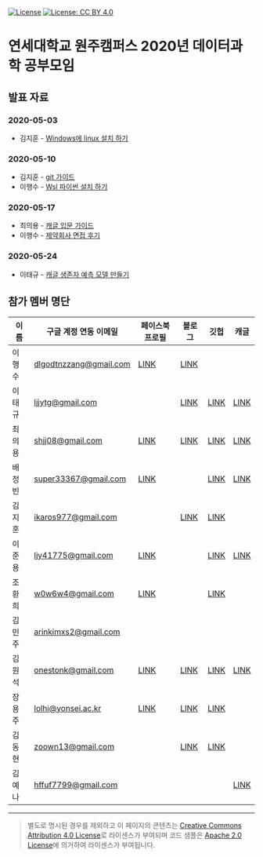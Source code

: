 [![License](https://img.shields.io/badge/License-Apache%202.0-blue.svg)](https://opensource.org/licenses/Apache-2.0)
[![License: CC BY 4.0](https://img.shields.io/badge/License-CC%20BY%204.0-lightgrey.svg)](https://creativecommons.org/licenses/by/4.0/)

# 연세대학교 원주캠퍼스 2020년 데이터과학 공부모임

## 발표 자료

### 2020-05-03
 - 김지훈 - [Windows에 linux 설치 하기](https://hoon427.tistory.com/103)
### 2020-05-10 
 - 김지훈 - [git 가이드](https://docs.google.com/presentation/d/1XC35m3EHPFy69sbpMPGr2VuzmI2P6LLT/edit#slide=id.p1)
 - 이행수 - [Wsl 파이썬 설치 하기](https://docs.google.com/presentation/d/1ifa13w6jajYzsl7YPrNi302ZCReHwnbB-A-6bhlY2Zs/edit#slide=id.p1)
### 2020-05-17
 - 최의용 - [캐글 입문 가이드](https://unfinishedgod.github.io/docs/kaggle/Kaggle_beginner_guide/kaggle_beginner_guide.html)
 - 이행수 - [제약회사 면접 후기](https://docs.google.com/presentation/d/1Q5IHNYmqh7NgqxFAgFcPxq6Yfo_mHkShlSY6hPupBT8/edit#slide=id.p1)

### 2020-05-24
 - 이태규 - [캐글 생존자 예측 모델 만들기](https://romanticq.github.io/%EC%BA%90%EA%B8%80/kaggle-titanic/)

## 참가 멤버 명단

| 	이름	| 	구글 계정 연동 이메일	|	페이스북 프로필	| 	블로그	|	깃헙	|	캐글	| 
|---|---|---|---|---|---|												
|	이행수	|	dlgodtnzzang@gmail.com	|	[LINK](https://www.facebook.com/dlgodtnzzang)	|	[LINK](https://www.medium.com/@hslee09)	|		|		|
|	이태규	|	ljjytg@gmail.com	|		|	[LINK](https://romanticq.github.io/)	|	[LINK](https://github.com/romanticq)	|	[LINK](https://www.kaggle.com/leetaegyu)	|
|	최의용	|	shjj08@gmail.com	|	[LINK](https://www.facebook.com/shjj08)	|	[LINK](https://unfinishedgod.github.io/)	|	[LINK](https://github.com/Unfinishedgod)	|	[LINK](https://www.kaggle.com/unfinishedgod)	|
|	배정빈	|	super33367@gmail.com	|	[LINK](https://www.facebook.com/profile.php?id=100008672081503)	|		|	[LINK](https://github.com/Baejeongbin)	|	[LINK](https://www.kaggle.com/baejeongbin)	|
|	김지훈	|	ikaros977@gmail.com	|		|	[LINK](https://hoon427.tistory.com/)	|	[LINK](https://github.com/Hoon0427)	|		|
|	이준용	|	ljy41775@gmail.com	|	[LINK](https://www.facebook.com/profile.php?id=100009082745602)	|		|	[LINK](https://github.com/dlwnsdyd94)	|	[LINK](https://www.kaggle.com/ljy1237)	|
|	조환희	|	w0w6w4@gmail.com	|	[LINK](https://www.facebook.com/profile.php?id=100008169189403)	|		|	[LINK](https://github.com/ChoHwanhee)	|		|
|	김민주	|	arinkimxs2@gmail.com	|		|		|		|		|
|	김원석	|	onestonk@gmail.com	|	[LINK](.)	|	[LINK](https://medium.com/@onestonk)	|	[LINK](https://github.com/kimonesuk)	|	[LINK](https://www.kaggle.com/onestonkim)	|
|	장용주	|	lolhi@yonsei.ac.kr	|	[LINK](https://www.facebook.com/lolhoho)	|	[LINK](https://medium.com/@yongju1264)	|	[LINK](https://github.com/lolhi)	|		|
|	김동현	|	zoown13@gmail.com	|		|	[LINK](http://naver.me/GiUT6imp)	|	[LINK](github.com/zoown13)	|		|
|	김예나	|	hffuf7799@gmail.com	|		|		|		|	[LINK](https://www.kaggle.com/yenakim02)	|

----

> 별도로 명시된 경우를 제외하고 이 페이지의 콘텐츠는 [Creative Commons Attribution 4.0 License](https://creativecommons.org/licenses/by/4.0/)로 라이센스가 부여되며 코드 샘플은 [Apache 2.0 License](https://www.apache.org/licenses/LICENSE-2.0)에 의거하여 라이센스가 부여됩니다.

